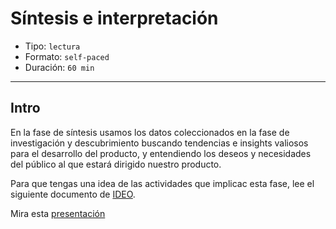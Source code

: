 # Síntesis e interpretación

- Tipo: `lectura`
- Formato: `self-paced`
- Duración: `60 min`

***

## Intro

En la fase de síntesis usamos los datos coleccionados en la fase de
investigación y descubrimiento buscando tendencias e insights valiosos para el
desarrollo del producto, y entendiendo los deseos y necesidades del público al
que estará dirigido nuestro producto.

Para que tengas una idea de las actividades que implicac esta fase, lee el
siguiente documento de [IDEO](https://designthinkingforeducators.com/).

Mira esta [presentación](https://drive.google.com/file/d/0B0NdG2VNCDPzLU1CcFJZaU91ajg/preview")

